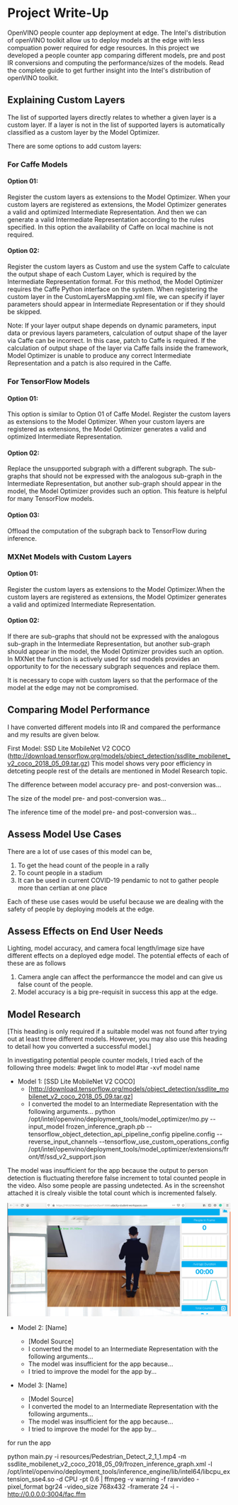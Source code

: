 # Project Write-Up            

OpenVINO people counter app deployment at edge. The Intel's distribution of openVINO toolkit allow us to deploy models at the edge with less compuation power required for edge resources. In this project we developed a people counter app comparing different models, pre and post IR conversions and computing the performance/sizes of the models. Read the complete guide to get further insight into the Intel's distribution of openVINO toolkit.

## Explaining Custom Layers

The list of  supported layers directly relates to whether a given layer is a custom layer. If a layer is not in the list of supported layers is automatically classified as a custom layer by the Model Optimizer.

There are some options to add custom layers:

### For Caffe Models

#### Option 01: 
Register the custom layers as extensions to the Model Optimizer. When your custom layers are registered as extensions, the Model Optimizer generates a valid and optimized Intermediate Representation. And then we can generate a valid Intermediate Representation according to the rules specified. In this option the availability of Caffe on local machine is not required.


#### Option 02: 
Register the custom layers as Custom and use the system Caffe to calculate the output shape of each Custom Layer, which is required by the Intermediate Representation format. For this method, the Model Optimizer requires the Caffe Python interface on the system. When registering the custom layer in the CustomLayersMapping.xml file, we can specify if layer parameters should appear in Intermediate Representation or if they should be skipped.

Note: If your layer output shape depends on dynamic parameters, input data or previous layers parameters, calculation of output shape of the layer via Caffe can be incorrect. In this case, patch to Caffe is required.
If the calculation of output shape of the layer via Caffe fails inside the framework, Model Optimizer is unable to produce any correct Intermediate Representation and a patch is also required in the Caffe.

### For TensorFlow Models

#### Option 01: 
This option is similar to Option 01 of Caffe Model. Register the custom layers as extensions to the Model Optimizer. When your custom layers are registered as extensions, the Model Optimizer generates a valid and optimized Intermediate Representation.

#### Option 02: 
Replace the unsupported subgraph with a different subgraph. The sub-graphs that should not be expressed with the analogous sub-graph in the Intermediate Representation, but another sub-graph should appear in the model, the Model Optimizer provides such an option. This feature is helpful for many TensorFlow models.

#### Option 03: 
Offload the computation of the subgraph back to TensorFlow during inference.


### MXNet Models with Custom Layers

#### Option 01: 
Register the custom layers as extensions to the Model Optimizer.When the custom layers are registered as extensions, the Model Optimizer generates a valid and optimized Intermediate Representation.

#### Option 02: 
If there are sub-graphs that should not be expressed with the analogous sub-graph in the Intermediate Representation, but another sub-graph should appear in the model, the Model Optimizer provides such an option. In MXNet the function is actively used for ssd models provides an opportunity to for the necessary subgraph sequences and replace them.

It is necessary to cope with custom layers so that the performace of the model at the edge may not be compromised. 

## Comparing Model Performance

I have converted different models into IR and compared the performance and my results are given below.

First Model: SSD Lite MobileNet V2 COCO (http://download.tensorflow.org/models/object_detection/ssdlite_mobilenet_v2_coco_2018_05_09.tar.gz)
This model shows very poor efficiency in detceting people rest of the details are mentioned in Model Research topic.

The difference between model accuracy pre- and post-conversion was...

The size of the model pre- and post-conversion was...

The inference time of the model pre- and post-conversion was...

## Assess Model Use Cases

There are a lot of use cases of this model can be,
1. To get the head count of the people in a rally
2. To count people in a stadium
3. It can be used in current COVID-19 pendamic to not to gather people more than certian at one place

Each of these use cases would be useful because we are dealing with the safety of people by deploying models at the edge.

## Assess Effects on End User Needs

Lighting, model accuracy, and camera focal length/image size have different effects on a
deployed edge model. The potential effects of each of these are as follows

1. Camera angle can affect the performancce the model and can give us false count of the people.
2. Model accuracy is a big pre-requisit in success this app at the edge. 

## Model Research

[This heading is only required if a suitable model was not found after trying out at least three
different models. However, you may also use this heading to detail how you converted 
a successful model.]

In investigating potential people counter models, I tried each of the following three models:
#wget link to model
#tar -xvf model name

- Model 1: [SSD Lite MobileNet V2 COCO]
  - [http://download.tensorflow.org/models/object_detection/ssdlite_mobilenet_v2_coco_2018_05_09.tar.gz]
  - I converted the model to an Intermediate Representation with the following arguments...
  python /opt/intel/openvino/deployment_tools/model_optimizer/mo.py --input_model frozen_inference_graph.pb --tensorflow_object_detection_api_pipeline_config pipeline.config --reverse_input_channels --tensorflow_use_custom_operations_config /opt/intel/openvino/deployment_tools/model_optimizer/extensions/front/tf/ssd_v2_support.json

The model was insufficient for the app because the output to person detection is fluctuating therefore false increment to total counted people in the video. Also some people are passing undetected.
As in the screenshot attached it is clrealy visible the total count which is incremented falsely.

![ssdlite_mobilenet_v2](./images/ssdlite_mobilenet_v2.png)
  
- Model 2: [Name]
  - [Model Source]
  - I converted the model to an Intermediate Representation with the following arguments...
  - The model was insufficient for the app because...
  - I tried to improve the model for the app by...

- Model 3: [Name]
  - [Model Source]
  - I converted the model to an Intermediate Representation with the following arguments...
  - The model was insufficient for the app because...
  - I tried to improve the model for the app by...


for run the app 

python main.py -i resources/Pedestrian_Detect_2_1_1.mp4 -m ssdlite_mobilenet_v2_coco_2018_05_09/frozen_inference_graph.xml -l /opt/intel/openvino/deployment_tools/inference_engine/lib/intel64/libcpu_extension_sse4.so -d CPU -pt 0.6 | ffmpeg -v warning -f rawvideo -pixel_format bgr24 -video_size 768x432 -framerate 24 -i - http://0.0.0.0:3004/fac.ffm
